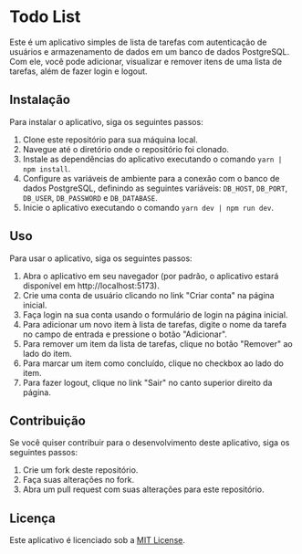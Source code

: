 # Todo List

Este é um aplicativo simples de lista de tarefas com autenticação de usuários e armazenamento de dados em um banco de dados PostgreSQL. Com ele, você pode adicionar, visualizar e remover itens de uma lista de tarefas, além de fazer login e logout.

## Instalação

Para instalar o aplicativo, siga os seguintes passos:

1. Clone este repositório para sua máquina local.
2. Navegue até o diretório onde o repositório foi clonado.
3. Instale as dependências do aplicativo executando o comando `yarn | npm install`.
4. Configure as variáveis de ambiente para a conexão com o banco de dados PostgreSQL, definindo as seguintes variáveis: `DB_HOST`, `DB_PORT`, `DB_USER`, `DB_PASSWORD` e `DB_DATABASE`.
5. Inicie o aplicativo executando o comando `yarn dev | npm run dev`.

## Uso

Para usar o aplicativo, siga os seguintes passos:

1. Abra o aplicativo em seu navegador (por padrão, o aplicativo estará disponível em http://localhost:5173).
2. Crie uma conta de usuário clicando no link "Criar conta" na página inicial.
3. Faça login na sua conta usando o formulário de login na página inicial.
4. Para adicionar um novo item à lista de tarefas, digite o nome da tarefa no campo de entrada e pressione o botão "Adicionar".
5. Para remover um item da lista de tarefas, clique no botão "Remover" ao lado do item.
6. Para marcar um item como concluído, clique no checkbox ao lado do item.
7. Para fazer logout, clique no link "Sair" no canto superior direito da página.

## Contribuição

Se você quiser contribuir para o desenvolvimento deste aplicativo, siga os seguintes passos:

1. Crie um fork deste repositório.
2. Faça suas alterações no fork.
3. Abra um pull request com suas alterações para este repositório.

## Licença

Este aplicativo é licenciado sob a [MIT License](https://opensource.org/licenses/MIT).
